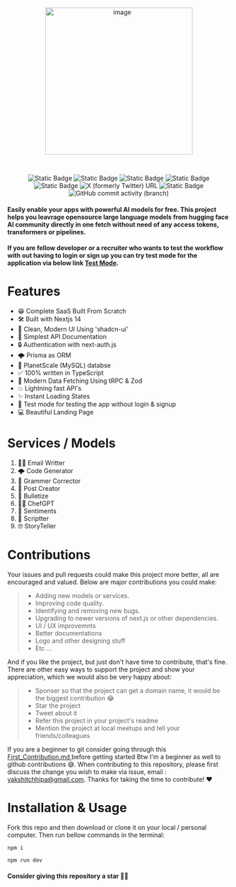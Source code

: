 <br>
<p align="center">
  <img width="333" alt="image" src="https://github.com/Axnjr/FreeAI-APIServices/assets/111436589/c9cb1114-c354-4811-98d2-2c1bdbb626f7">
</p>

<br>

<div align="center">
  
  <a>![Static Badge](https://img.shields.io/badge/AI-8A28E2)</a> 
  <a>![Static Badge](https://img.shields.io/badge/Free%20API's%20-%201A18A0)</a> 
  <a>![Static Badge](https://img.shields.io/badge/OpenSource%20-%20%23fff?logoColor=%23fff&labelColor=%23fff&color=%23fff)</a>
  <a>![Static Badge](https://img.shields.io/badge/Hugging%20Face%20-%20%20%23FF00FF)</a>
  <a>![Static Badge](https://img.shields.io/badge/Full%20Stack%20-%20?logoColor=%23000&color=%2300FFF3)</a>
  <a>![X (formerly Twitter) URL](https://img.shields.io/twitter/url?url=https%3A%2F%2Ftwitter.com%2FYC59094) </a>
  <a>![Static Badge](https://img.shields.io/badge/v.1.3%20-%20%230213FF)</a>
  <a>![GitHub commit activity (branch)](https://img.shields.io/github/commit-activity/t/Axnjr/FreeAI-APIServices?logoColor=%23000&labelColor=%23F4FF00&color=%23FC9300)
</a>
  
</div>

#### Easily enable your apps with powerful AI models for free. This project helps you leavrage opensource large language models from hugging face AI community directly in one fetch without need of any access tokens, transformers or pipelines.
#### If you are fellow developer or a recruiter who wants to test the workflow with out having to login or sign up you can try test mode for the application via below link [Test Mode](https://freeaiapi.vercel.app/dashboard?test=true).

# Features

- 😁 Complete SaaS Built From Scratch
- 🛠️ Built with Nextjs 14
- 🎨 Clean, Modern UI Using 'shadcn-ui'
- 🐰 Simplest API Documentation
- 🔒 Authentication with next-auth.js
- 🌩️ Prisma as ORM
- 📅 PlanetScale (MySQL) databse
- ✅ 100% written in TypeScript
- 🔧 Modern Data Fetching Using tRPC & Zod
- 💥 Lightning fast API's
- ✨ Instant Loading States
- 🧪 Test mode for testing the app without login & signup
- 💻 Beautiful Landing Page

# Services / Models 

 1) 👩‍💻 Email Writter
 2) 🌩️ Code Generator
 3) 🧐 Grammer Corrector
 4) 🔗 Post Creator
 5) 🎯 Bulletize
 6) 🧑‍🍳 ChefGPT
 7) 🙈 Sentiments
 8) 📜 Scriptter
 9) 🤓 StoryTeller

# Contributions

Your issues and pull requests could make this project more better, all are encouraged and valued. Below are major contributions you could make:

> - Adding new models or services.
> - Improving code quality.
> - Identifying and removing new bugs.
> - Upgrading to newer versions of next.js or other dependencies.
> - UI / UX improvemnts
> - Better documentations
> - Logo and other designing stuff
> - Etc ...

And if you like the project, but just don't have time to contribute, that's fine. There are other easy ways to support the project and show your appreciation, which we would also be very happy about:
> - Sponser so that the project can get a domain name, it would be the biggest contribution 😂
> - Star the project
> - Tweet about it
> - Refer this project in your project's readme
> - Mention the project at local meetups and tell your friends/colleagues

If you are a beginner to git consider going through this <a href="https://github.com/firstcontributions/first-contributions/blob/main/README.md"> First_Contribution.md </a> before getting started Btw I'm a beginner as well to github contributions 😅. When contributing to this repository, please first discuss the change you wish to make via issue, email : yakshitchhipa@gmail.com. Thanks for taking the time to contribute! ❤️

# Installation & Usage

Fork this repo and then download or clone it on your local / personal computer. Then run bellow commands in the terminal:
```properties
npm i
```
```properties
npm run dev
```

#### Consider giving this repository a star 🙏🤗
